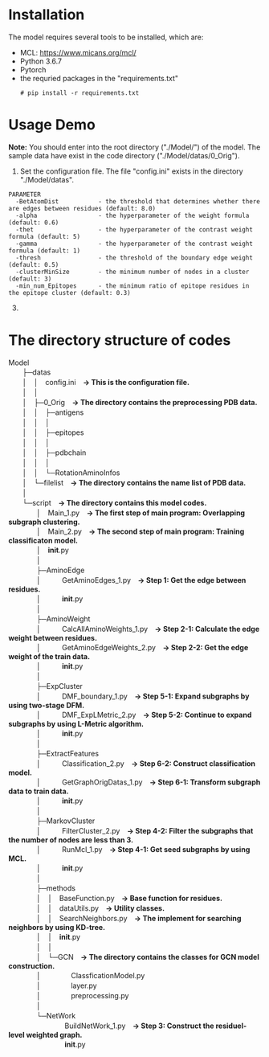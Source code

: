 # Installation
The model requires several tools to be installed, which are:  
* MCL: https://www.micans.org/mcl/
* Python 3.6.7
* Pytorch
* the requried packages in the "requirements.txt"  
  ```
  # pip install -r requirements.txt
  ```

# Usage Demo
**Note:** You should enter into the root directory ("./Model/") of the model. The sample data have exist in the code directory ("./Model/datas/0_Orig"). 
1. Set the configuration file. The file "config.ini" exists in the directory "./Model/datas".
  ```
  PARAMETER
    -BetAtomDist           - the threshold that determines whether there are edges between residues (default: 8.0)
    -alpha                 - the hyperparameter of the weight formula (default: 0.6)
    -thet                  - the hyperparameter of the contrast weight formula (default: 5)
    -gamma                 - the hyperparameter of the contrast weight formula (default: 1)
    -thresh                - the threshold of the boundary edge weight (default: 0.5)
    -clusterMinSize        - the minimum number of nodes in a cluster (default: 3)
    -min_num_Epitopes      - the minimum ratio of epitope residues in the epitope cluster (default: 0.3)
  ```
3. 


# The directory structure of codes
Model  
　　├─datas  
　　│　│　config.ini　**-> This is the configuration file.**  
　　│　│　  
　　│　├─0_Orig　**-> The directory contains the preprocessing PDB data.**  
　　│　│　├─antigens  
　　│　│　│　　　  
　　│　│　├─epitopes  
　　│　│　│　　　  
　　│　│　├─pdbchain  
　　│　│　│　　　  
　　│　│　└─RotationAminoInfos  
　　│　└─filelist　**-> The directory contains the name list of PDB data.**  
　　│　　　　　  
　　└─script　**-> The directory contains this model codes.**  
　　　　│　Main_1.py　**-> The first step of main program: Overlapping subgraph clustering.**  
　　　　│　Main_2.py　**-> The second step of main program: Training classificaton model.**  
　　　　│　__init__.py  
　　　　│　  
　　　　├─AminoEdge  
　　　　│　　　GetAminoEdges_1.py　**-> Step 1: Get the edge between residues.**  
　　　　│　　　__init__.py  
　　　　│　　　  
　　　　├─AminoWeight  
　　　　│　　　CalcAllAminoWeights_1.py　**-> Step 2-1: Calculate the edge weight between residues.**  
　　　　│　　　GetAminoEdgeWeights_2.py　**-> Step 2-2: Get the edge weight of the train data.**  
　　　　│　　　__init__.py  
　　　　│　　　  
　　　　├─ExpCluster  
　　　　│　　　DMF_boundary_1.py　**-> Step 5-1: Expand subgraphs by using two-stage DFM.**  
　　　　│　　　DMF_ExpLMetric_2.py　**-> Step 5-2: Continue to expand subgraphs by using L-Metric algorithm.**  
　　　　│　　　__init__.py  
　　　　│　　　  
　　　　├─ExtractFeatures  
　　　　│　　　Classification_2.py　**-> Step 6-2: Construct classification model.**  
　　　　│　　　GetGraphOrigDatas_1.py　**-> Step 6-1: Transform subgraph data to train data.**  
　　　　│　　　__init__.py  
　　　　│　　　  
　　　　├─MarkovCluster  
　　　　│　　　FilterCluster_2.py　**-> Step 4-2: Filter the subgraphs that the number of nodes are less than 3.**  
　　　　│　　　RunMcl_1.py　**-> Step 4-1: Get seed subgraphs by using MCL.**  
　　　　│　　　__init__.py  
　　　　│　　　  
　　　　├─methods  
　　　　│　│　BaseFunction.py　**-> Base function for residues.**  
　　　　│　│　dataUtils.py　**-> Utility classes.**  
　　　　│　│　SearchNeighbors.py　**-> The implement for searching neighbors by using KD-tree.**  
　　　　│　│　__init__.py  
　　　　│　│　  
　　　　│　└─GCN　**-> The directory contains the classes for GCN model construction.**  
　　　　│　　　　 ClassficationModel.py  
　　　　│　　　　 layer.py  
　　　　│　　　　 preprocessing.py  
　　　　│　　　　　　　  
　　　　└─NetWork  
　　　　　　　　BuildNetWork_1.py　**-> Step 3: Construct the residuel-level weighted graph.**  
　　　　　　　　__init__.py  
　　　　　　　　  

　　　　　　　　  

　　　　　　　　  


　　　　　　　　　

                

